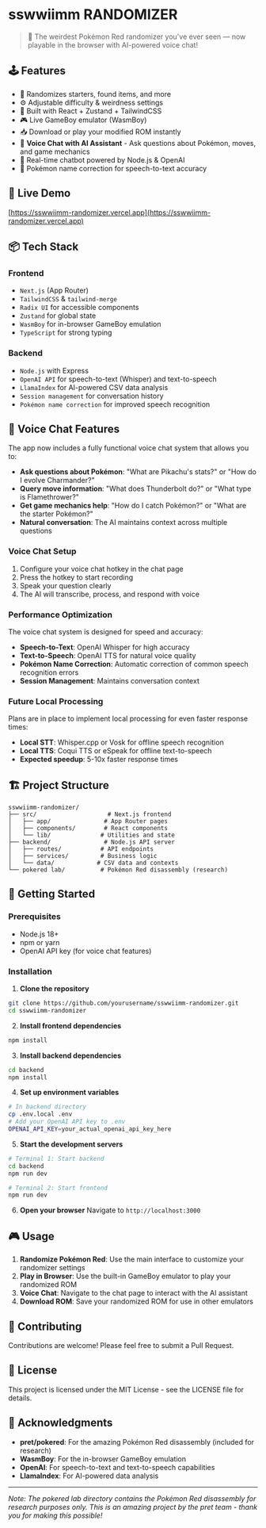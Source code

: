 # sswwiimm RANDOMIZER

> 🧬 The weirdest Pokémon Red randomizer you've ever seen — now playable in the browser with AI-powered voice chat!

## 🕹 Features

- 🎲 Randomizes starters, found items, and more
- ⚙️ Adjustable difficulty & weirdness settings
- 🧠 Built with React + Zustand + TailwindCSS
- 🎮 Live GameBoy emulator (WasmBoy)
- 📥 Download or play your modified ROM instantly
- 🎤 **Voice Chat with AI Assistant** - Ask questions about Pokémon, moves, and game mechanics
- 💬 Real-time chatbot powered by Node.js & OpenAI
- 🎯 Pokémon name correction for speech-to-text accuracy

## 🚀 Live Demo

[https://sswwiimm-randomizer.vercel.app](https://sswwiimm-randomizer.vercel.app)

## 📦 Tech Stack

### Frontend
- `Next.js` (App Router)
- `TailwindCSS` & `tailwind-merge`
- `Radix UI` for accessible components
- `Zustand` for global state
- `WasmBoy` for in-browser GameBoy emulation
- `TypeScript` for strong typing

### Backend
- `Node.js` with Express
- `OpenAI API` for speech-to-text (Whisper) and text-to-speech
- `LlamaIndex` for AI-powered CSV data analysis
- `Session management` for conversation history
- `Pokémon name correction` for improved speech recognition

## 🎤 Voice Chat Features

The app now includes a fully functional voice chat system that allows you to:

- **Ask questions about Pokémon**: "What are Pikachu's stats?" or "How do I evolve Charmander?"
- **Query move information**: "What does Thunderbolt do?" or "What type is Flamethrower?"
- **Get game mechanics help**: "How do I catch Pokémon?" or "What are the starter Pokémon?"
- **Natural conversation**: The AI maintains context across multiple questions

### Voice Chat Setup
1. Configure your voice chat hotkey in the chat page
2. Press the hotkey to start recording
3. Speak your question clearly
4. The AI will transcribe, process, and respond with voice

### Performance Optimization
The voice chat system is designed for speed and accuracy:
- **Speech-to-Text**: OpenAI Whisper for high accuracy
- **Text-to-Speech**: OpenAI TTS for natural voice quality
- **Pokémon Name Correction**: Automatic correction of common speech recognition errors
- **Session Management**: Maintains conversation context

### Future Local Processing
Plans are in place to implement local processing for even faster response times:
- **Local STT**: Whisper.cpp or Vosk for offline speech recognition
- **Local TTS**: Coqui TTS or eSpeak for offline text-to-speech
- **Expected speedup**: 5-10x faster response times

## 🏗️ Project Structure

```
sswwiimm-randomizer/
├── src/                    # Next.js frontend
│   ├── app/               # App Router pages
│   ├── components/        # React components
│   └── lib/              # Utilities and state
├── backend/               # Node.js API server
│   ├── routes/           # API endpoints
│   ├── services/         # Business logic
│   └── data/            # CSV data and contexts
└── pokered lab/          # Pokémon Red disassembly (research)
```

## 🚀 Getting Started

### Prerequisites
- Node.js 18+
- npm or yarn
- OpenAI API key (for voice chat features)

### Installation

1. **Clone the repository**
```bash
git clone https://github.com/yourusername/sswwiimm-randomizer.git
cd sswwiimm-randomizer
```

2. **Install frontend dependencies**
```bash
npm install
```

3. **Install backend dependencies**
```bash
cd backend
npm install
```

4. **Set up environment variables**
```bash
# In backend directory
cp .env.local .env
# Add your OpenAI API key to .env
OPENAI_API_KEY=your_actual_openai_api_key_here
```

5. **Start the development servers**
```bash
# Terminal 1: Start backend
cd backend
npm run dev

# Terminal 2: Start frontend
npm run dev
```

6. **Open your browser**
Navigate to `http://localhost:3000`

## 🎮 Usage

1. **Randomize Pokémon Red**: Use the main interface to customize your randomizer settings
2. **Play in Browser**: Use the built-in GameBoy emulator to play your randomized ROM
3. **Voice Chat**: Navigate to the chat page to interact with the AI assistant
4. **Download ROM**: Save your randomized ROM for use in other emulators

## 🤝 Contributing

Contributions are welcome! Please feel free to submit a Pull Request.

## 📄 License

This project is licensed under the MIT License - see the LICENSE file for details.

## 🙏 Acknowledgments

- **pret/pokered**: For the amazing Pokémon Red disassembly (included for research)
- **WasmBoy**: For the in-browser GameBoy emulation
- **OpenAI**: For speech-to-text and text-to-speech capabilities
- **LlamaIndex**: For AI-powered data analysis

---

*Note: The pokered lab directory contains the Pokémon Red disassembly for research purposes only. This is an amazing project by the pret team - thank you for making this possible!*